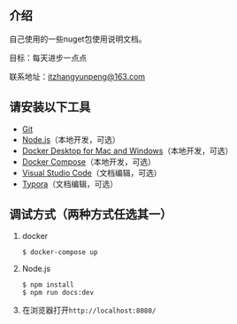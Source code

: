 ## 介绍
自己使用的一些nuget包使用说明文档。

目标：每天进步一点点

联系地址：itzhangyunpeng@163.com


## 请安装以下工具

* [Git](https://git-scm.com/download)
* [Node.js](https://nodejs.org/zh-cn/download/)（本地开发，可选）
* [Docker Desktop for Mac and Windows](https://www.docker.com/products/docker-desktop)（本地开发，可选）
* [Docker Compose](https://docs.docker.com/compose/install/)（本地开发，可选）
* [Visual Studio Code](https://code.visualstudio.com/Download)（文档编辑，可选）
* [Typora](https://typora.io/)（文档编辑，可选）

## 调试方式（两种方式任选其一）

1. docker

   ```shell
   $ docker-compose up
   ```

2. Node.js

   ```shell
   $ npm install
   $ npm run docs:dev
   ```

3. 在浏览器打开`http://localhost:8080/`